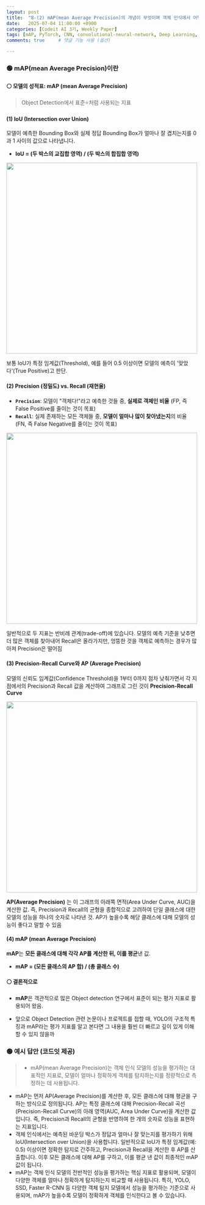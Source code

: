 ```yaml
---
layout: post
title:  "8-(2) mAP(mean Average Precision)의 개념이 무엇이며 객체 인식에서 어떻게 활용되는지 설명해주세요."
date:   2025-07-04 11:00:00 +0900
categories: [Codeit AI 3기, Weekly Paper]
tags: [mAP, PyTorch, CNN, convolutional-neural-network, Deep Learning, AI, Computer Vision]
comments: true     # 댓글 기능 사용 (옵션)

---
```



### 🟢 mAP(mean Average Precision)이란

#### ⚪ 모델의 성적표: mAP (mean Average Precision)

> Object Detection에서 표준⭐처럼 사용되는 지표

#### (1) IoU (Intersection over Union)

모델이 예측한 Bounding Box와 실제 정답 Bounding Box가 얼마나 잘 겹치는지를 0과 1 사이의 값으로 나타냅니다.

-   **IoU = (두 박스의 교집합 영역) / (두 박스의 합집합 영역)**

<img src="https://velog.velcdn.com/images/kwjinwoo/post/5ad12af2-e4bb-4971-aa81-ca5d24559414/image.png" width="500" >


보통 IoU가 특정 임계값(Threshold), 예를 들어 0.5 이상이면 모델의 예측이 '맞았다'(True Positive)고 판단.

#### (2) Precision (정밀도) vs. Recall (재현율)

-   **`Precision`**: 모델이 "객체다!"라고 예측한 것들 중, **실제로 객체인 비율** (FP, 즉 False Positive를 줄이는 것이 목표)
-   **`Recall`**: 실제 존재하는 모든 객체들 중, **모델이 얼마나 많이 찾아냈는지**의 비율 (FN, 즉 False Negative를 줄이는 것이 목표)

<img src="https://miro.medium.com/v2/resize:fit:970/1*XbE6Fx9P9Q0w5QG-52BaRQ.png" width="500">



일반적으로 두 지표는 반비례 관계(trade-off)에 있습니다. 모델의 예측 기준을 낮추면 더 많은 객체를 찾아내어 Recall은 올라가지만, 엉뚱한 것을 객체로 예측하는 경우가 많아져 Precision은 떨어짐

#### (3) Precision-Recall Curve와 AP (Average Precision)

모델의 신뢰도 임계값(Confidence Threshold)을 1부터 0까지 점차 낮춰가면서 각 지점에서의 Precision과 Recall 값을 계산하여 그래프로 그린 것이 **Precision-Recall Curve**

<img src="https://wiki.cloudfactory.com/media/pages/docs/mp-wiki/metrics/precision-recall-curve-and-auc-pr/2f7368bffa-1684131968/best-precision-recall-curves.webp" width="500">

**AP(Average Precision)** 는 이 그래프의 아래쪽 면적(Area Under Curve, AUC)을 계산한 값. 즉, Precision과 Recall의 균형을 종합적으로 고려하여 단일 클래스에 대한 모델의 성능을 하나의 숫자로 나타낸 것. AP가 높을수록 해당 클래스에 대해 모델의 성능이 좋다고 말할 수 있음

#### (4) mAP (mean Average Precision)

**mAP**는 **모든 클래스에 대해 각각 AP를 계산한 뒤, 이를 평균**낸 값.

-   **mAP = (모든 클래스의 AP 합) / (총 클래스 수)**



#### ⚪ 결론적으로 

- **mAP**은 객관적으로 많은 Object detection 연구에서 표준이 되는 평가 지표로 활용되어 왔음.

- 앞으로 Object Detection 관련 논문이나 프로젝트를 접할 때, YOLO의 구조적 특징과 mAP라는 평가 지표를 알고 본다면 그 내용을 훨씬 더 빠르고 깊이 있게 이해할 수 있지 않을까



### 🟢 예시 답안 (코드잇 제공)
>  - mAP(mean Average Precision)는 객체 인식 모델의 성능을 평가하는 대표적인 지표로, 모델이 얼마나 정확하게 객체를 탐지하는지를 정량적으로 측정하는 데 사용됩니다.
- mAP는 먼저 AP(Average Precision)를 계산한 후, 모든 클래스에 대해 평균을 구하는 방식으로 정의됩니다. AP는 특정 클래스에 대해 Precision-Recall 곡선(Precision-Recall Curve)의 아래 영역(AUC, Area Under Curve)을 계산한 값입니다. 즉, Precision과 Recall의 균형을 반영하여 한 개의 숫자로 성능을 표현하는 지표입니다.
- 객체 인식에서는 예측된 바운딩 박스가 정답과 얼마나 잘 맞는지를 평가하기 위해 IoU(Intersection over Union)을 사용합니다. 일반적으로 IoU가 특정 임계값(예: 0.5) 이상이면 정확한 탐지로 간주하고, Precision과 Recall을 계산한 후 AP를 산출합니다. 이후 모든 클래스에 대해 AP를 구하고, 이를 평균 낸 값이 최종적인 mAP 값이 됩니다.
- mAP는 객체 인식 모델의 전반적인 성능을 평가하는 핵심 지표로 활용되며, 모델이 다양한 객체를 얼마나 정확하게 탐지하는지 비교할 때 사용됩니다. 특히, YOLO, SSD, Faster R-CNN 등 다양한 객체 탐지 모델에서 성능을 평가하는 기준으로 사용되며, mAP가 높을수록 모델이 정확하게 객체를 인식한다고 볼 수 있습니다.
